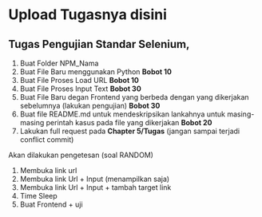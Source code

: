 # Upload Tugasnya disini

## Tugas Pengujian Standar Selenium,
1. Buat Folder NPM_Nama
2. Buat File Baru menggunakan Python **Bobot 10**
3. Buat File Proses Load URL  **Bobot 10**
4. Buat File Proses Input Text  **Bobot 30**
5. Buat File Baru degan Frontend yang berbeda dengan yang dikerjakan sebelumnya (lakukan pengujian)  **Bobot 30**
6. Buat file README.md untuk mendeskripsikan lankahnya untuk masing-masing perintah kasus pada file yang dikerjakan **Bobot 20**
7. Lakukan full request pada **Chapter 5/Tugas** (jangan sampai terjadi conflict commit) 

Akan dilakukan pengetesan (soal RANDOM)
1. Membuka link url
2. Membuka link Url + Input (menampilkan saja)
3. Membuka link Url + Input + tambah target link
4. Time Sleep
5. Buat Frontend + uji
